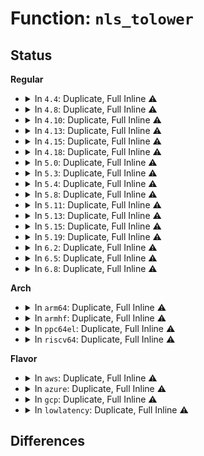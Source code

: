 # Function: <code>nls_tolower</code>

## Status
<b>Regular</b>
<ul>
<li>
<details>
<summary>In <code>4.4</code>: Duplicate, Full Inline ⚠️</summary>

**Collision:** Static Duplication

**Inline:** Full

**Transformation:** False

**Instances:**

```
In fs/fat/dir.c (ffffffff812f7efc)
Location: include/linux/nls.h:61
Inline: True
Inline callers:
  - fs/fat/dir.c:fat_search_long
  - fs/fat/dir.c:fat_search_long
  - fs/fat/dir.c:fat_search_long
  - fs/fat/dir.c:fat_search_long
```
```
In fs/fat/namei_vfat.c (ffffffff812fed08)
Location: include/linux/nls.h:61
Inline: True
Inline callers:
  - fs/fat/namei_vfat.c:vfat_hashi
  - fs/fat/namei_vfat.c:vfat_cmpi
  - fs/fat/namei_vfat.c:vfat_cmpi
```
</details>
</li>
<li>
<details>
<summary>In <code>4.8</code>: Duplicate, Full Inline ⚠️</summary>

**Collision:** Static Duplication

**Inline:** Full

**Transformation:** False

**Instances:**

```
In fs/fat/dir.c (ffffffff8132b6d4)
Location: include/linux/nls.h:61
Inline: True
Inline callers:
  - fs/fat/dir.c:fat_search_long
  - fs/fat/dir.c:fat_search_long
  - fs/fat/dir.c:fat_search_long
  - fs/fat/dir.c:fat_search_long
```
```
In fs/fat/namei_vfat.c (ffffffff81332de1)
Location: include/linux/nls.h:61
Inline: True
Inline callers:
  - fs/fat/namei_vfat.c:vfat_cmpi
  - fs/fat/namei_vfat.c:vfat_cmpi
  - fs/fat/namei_vfat.c:vfat_hashi
```
</details>
</li>
<li>
<details>
<summary>In <code>4.10</code>: Duplicate, Full Inline ⚠️</summary>

**Collision:** Static Duplication

**Inline:** Full

**Transformation:** False

**Instances:**

```
In fs/fat/dir.c (ffffffff81341414)
Location: include/linux/nls.h:61
Inline: True
Inline callers:
  - fs/fat/dir.c:fat_search_long
  - fs/fat/dir.c:fat_search_long
  - fs/fat/dir.c:fat_search_long
  - fs/fat/dir.c:fat_search_long
```
```
In fs/fat/namei_vfat.c (ffffffff81348b81)
Location: include/linux/nls.h:61
Inline: True
Inline callers:
  - fs/fat/namei_vfat.c:vfat_cmpi
  - fs/fat/namei_vfat.c:vfat_cmpi
  - fs/fat/namei_vfat.c:vfat_hashi
```
</details>
</li>
<li>
<details>
<summary>In <code>4.13</code>: Duplicate, Full Inline ⚠️</summary>

**Collision:** Static Duplication

**Inline:** Full

**Transformation:** False

**Instances:**

```
In fs/fat/dir.c (ffffffff81355f4c)
Location: include/linux/nls.h:61
Inline: True
Inline callers:
  - fs/fat/dir.c:fat_search_long
  - fs/fat/dir.c:fat_search_long
  - fs/fat/dir.c:fat_search_long
  - fs/fat/dir.c:fat_search_long
```
```
In fs/fat/namei_vfat.c (ffffffff8135d6e4)
Location: include/linux/nls.h:61
Inline: True
Inline callers:
  - fs/fat/namei_vfat.c:vfat_cmpi
  - fs/fat/namei_vfat.c:vfat_cmpi
  - fs/fat/namei_vfat.c:vfat_hashi
```
</details>
</li>
<li>
<details>
<summary>In <code>4.15</code>: Duplicate, Full Inline ⚠️</summary>

**Collision:** Static Duplication

**Inline:** Full

**Transformation:** False

**Instances:**

```
In fs/fat/dir.c (ffffffff8137ab76)
Location: include/linux/nls.h:62
Inline: True
Inline callers:
  - fs/fat/dir.c:fat_search_long
  - fs/fat/dir.c:fat_search_long
  - fs/fat/dir.c:fat_search_long
  - fs/fat/dir.c:fat_search_long
```
```
In fs/fat/namei_vfat.c (ffffffff813823e4)
Location: include/linux/nls.h:62
Inline: True
Inline callers:
  - fs/fat/namei_vfat.c:vfat_cmpi
  - fs/fat/namei_vfat.c:vfat_cmpi
  - fs/fat/namei_vfat.c:vfat_hashi
```
</details>
</li>
<li>
<details>
<summary>In <code>4.18</code>: Duplicate, Full Inline ⚠️</summary>

**Collision:** Static Duplication

**Inline:** Full

**Transformation:** False

**Instances:**

```
In fs/fat/dir.c (ffffffff813a95ce)
Location: include/linux/nls.h:62
Inline: True
Inline callers:
  - fs/fat/dir.c:fat_search_long
  - fs/fat/dir.c:fat_search_long
  - fs/fat/dir.c:fat_search_long
  - fs/fat/dir.c:fat_search_long
```
```
In fs/fat/namei_vfat.c (ffffffff813b0fcb)
Location: include/linux/nls.h:62
Inline: True
Inline callers:
  - fs/fat/namei_vfat.c:vfat_cmpi
  - fs/fat/namei_vfat.c:vfat_cmpi
  - fs/fat/namei_vfat.c:vfat_hashi
```
</details>
</li>
<li>
<details>
<summary>In <code>5.0</code>: Duplicate, Full Inline ⚠️</summary>

**Collision:** Static Duplication

**Inline:** Full

**Transformation:** False

**Instances:**

```
In fs/fat/dir.c (ffffffff813c23ae)
Location: include/linux/nls.h:62
Inline: True
Inline callers:
  - fs/fat/dir.c:fat_search_long
  - fs/fat/dir.c:fat_search_long
  - fs/fat/dir.c:fat_search_long
  - fs/fat/dir.c:fat_search_long
```
```
In fs/fat/namei_vfat.c (ffffffff813ca628)
Location: include/linux/nls.h:62
Inline: True
Inline callers:
  - fs/fat/namei_vfat.c:vfat_cmpi
  - fs/fat/namei_vfat.c:vfat_cmpi
  - fs/fat/namei_vfat.c:vfat_hashi
```
</details>
</li>
<li>
<details>
<summary>In <code>5.3</code>: Duplicate, Full Inline ⚠️</summary>

**Collision:** Static Duplication

**Inline:** Full

**Transformation:** False

**Instances:**

```
In fs/fat/dir.c (ffffffff813ecbf2)
Location: include/linux/nls.h:62
Inline: True
Inline callers:
  - fs/fat/dir.c:fat_search_long
  - fs/fat/dir.c:fat_search_long
  - fs/fat/dir.c:fat_search_long
  - fs/fat/dir.c:fat_search_long
```
```
In fs/fat/namei_vfat.c (ffffffff813f5196)
Location: include/linux/nls.h:62
Inline: True
Inline callers:
  - fs/fat/namei_vfat.c:vfat_cmpi
  - fs/fat/namei_vfat.c:vfat_cmpi
  - fs/fat/namei_vfat.c:vfat_hashi
```
</details>
</li>
<li>
<details>
<summary>In <code>5.4</code>: Duplicate, Full Inline ⚠️</summary>

**Collision:** Static Duplication

**Inline:** Full

**Transformation:** False

**Instances:**

```
In fs/fat/dir.c (ffffffff81406d12)
Location: include/linux/nls.h:62
Inline: True
Inline callers:
  - fs/fat/dir.c:fat_search_long
  - fs/fat/dir.c:fat_search_long
  - fs/fat/dir.c:fat_search_long
  - fs/fat/dir.c:fat_search_long
```
```
In fs/fat/namei_vfat.c (ffffffff8140f066)
Location: include/linux/nls.h:62
Inline: True
Inline callers:
  - fs/fat/namei_vfat.c:vfat_cmpi
  - fs/fat/namei_vfat.c:vfat_cmpi
  - fs/fat/namei_vfat.c:vfat_hashi
```
</details>
</li>
<li>
<details>
<summary>In <code>5.8</code>: Duplicate, Full Inline ⚠️</summary>

**Collision:** Static Duplication

**Inline:** Full

**Transformation:** False

**Instances:**

```
In fs/fat/dir.c (ffffffff81454b16)
Location: include/linux/nls.h:62
Inline: True
Inline callers:
  - fs/fat/dir.c:fat_search_long
  - fs/fat/dir.c:fat_search_long
  - fs/fat/dir.c:fat_search_long
  - fs/fat/dir.c:fat_search_long
```
```
In fs/fat/namei_vfat.c (ffffffff8145ceb7)
Location: include/linux/nls.h:62
Inline: True
Inline callers:
  - fs/fat/namei_vfat.c:vfat_cmpi
  - fs/fat/namei_vfat.c:vfat_cmpi
  - fs/fat/namei_vfat.c:vfat_hashi
```
</details>
</li>
<li>
<details>
<summary>In <code>5.11</code>: Duplicate, Full Inline ⚠️</summary>

**Collision:** Static Duplication

**Inline:** Full

**Transformation:** False

**Instances:**

```
In fs/fat/dir.c (ffffffff81470fc6)
Location: include/linux/nls.h:62
Inline: True
Inline callers:
  - fs/fat/dir.c:fat_search_long
  - fs/fat/dir.c:fat_search_long
  - fs/fat/dir.c:fat_search_long
  - fs/fat/dir.c:fat_search_long
```
```
In fs/fat/namei_vfat.c (ffffffff81478ba7)
Location: include/linux/nls.h:62
Inline: True
Inline callers:
  - fs/fat/namei_vfat.c:vfat_cmpi
  - fs/fat/namei_vfat.c:vfat_cmpi
  - fs/fat/namei_vfat.c:vfat_hashi
```
</details>
</li>
<li>
<details>
<summary>In <code>5.13</code>: Duplicate, Full Inline ⚠️</summary>

**Collision:** Static Duplication

**Inline:** Full

**Transformation:** False

**Instances:**

```
In fs/fat/dir.c (ffffffff81476589)
Location: include/linux/nls.h:62
Inline: True
Inline callers:
  - fs/fat/dir.c:fat_search_long
  - fs/fat/dir.c:fat_search_long
  - fs/fat/dir.c:fat_search_long
  - fs/fat/dir.c:fat_search_long
```
```
In fs/fat/namei_vfat.c (ffffffff8147e609)
Location: include/linux/nls.h:62
Inline: True
Inline callers:
  - fs/fat/namei_vfat.c:vfat_cmpi
  - fs/fat/namei_vfat.c:vfat_cmpi
  - fs/fat/namei_vfat.c:vfat_hashi
```
</details>
</li>
<li>
<details>
<summary>In <code>5.15</code>: Duplicate, Full Inline ⚠️</summary>

**Collision:** Static Duplication

**Inline:** Full

**Transformation:** False

**Instances:**

```
In fs/fat/dir.c (ffffffff814cd11e)
Location: include/linux/nls.h:62
Inline: True
Inline callers:
  - fs/fat/dir.c:fat_search_long
  - fs/fat/dir.c:fat_search_long
  - fs/fat/dir.c:fat_search_long
  - fs/fat/dir.c:fat_search_long
```
```
In fs/fat/namei_vfat.c (ffffffff814d5db9)
Location: include/linux/nls.h:62
Inline: True
Inline callers:
  - fs/fat/namei_vfat.c:vfat_cmpi
  - fs/fat/namei_vfat.c:vfat_cmpi
  - fs/fat/namei_vfat.c:vfat_hashi
```
</details>
</li>
<li>
<details>
<summary>In <code>5.19</code>: Duplicate, Full Inline ⚠️</summary>

**Collision:** Static Duplication

**Inline:** Full

**Transformation:** False

**Instances:**

```
In fs/fat/dir.c (ffffffff8155a3f2)
Location: include/linux/nls.h:62
Inline: True
Inline callers:
  - fs/fat/dir.c:fat_search_long
  - fs/fat/dir.c:fat_search_long
  - fs/fat/dir.c:fat_search_long
  - fs/fat/dir.c:fat_search_long
```
```
In fs/fat/namei_vfat.c (ffffffff81562f0f)
Location: include/linux/nls.h:62
Inline: True
Inline callers:
  - fs/fat/namei_vfat.c:vfat_cmpi
  - fs/fat/namei_vfat.c:vfat_cmpi
  - fs/fat/namei_vfat.c:vfat_hashi
```
</details>
</li>
<li>
<details>
<summary>In <code>6.2</code>: Duplicate, Full Inline ⚠️</summary>

**Collision:** Static Duplication

**Inline:** Full

**Transformation:** False

**Instances:**

```
In fs/fat/dir.c (ffffffff815fb16e)
Location: include/linux/nls.h:62
Inline: True
Inline callers:
  - fs/fat/dir.c:fat_search_long
  - fs/fat/dir.c:fat_search_long
  - fs/fat/dir.c:fat_search_long
  - fs/fat/dir.c:fat_search_long
```
```
In fs/fat/namei_vfat.c (ffffffff816059ef)
Location: include/linux/nls.h:62
Inline: True
Inline callers:
  - fs/fat/namei_vfat.c:vfat_cmpi
  - fs/fat/namei_vfat.c:vfat_cmpi
  - fs/fat/namei_vfat.c:vfat_hashi
```
</details>
</li>
<li>
<details>
<summary>In <code>6.5</code>: Duplicate, Full Inline ⚠️</summary>

**Collision:** Static Duplication

**Inline:** Full

**Transformation:** False

**Instances:**

```
In fs/fat/dir.c (ffffffff816330d9)
Location: include/linux/nls.h:62
Inline: True
Inline callers:
  - fs/fat/dir.c:fat_search_long
  - fs/fat/dir.c:fat_search_long
  - fs/fat/dir.c:fat_search_long
  - fs/fat/dir.c:fat_search_long
```
```
In fs/fat/namei_vfat.c (ffffffff8163d8fd)
Location: include/linux/nls.h:62
Inline: True
Inline callers:
  - fs/fat/namei_vfat.c:vfat_cmpi
  - fs/fat/namei_vfat.c:vfat_cmpi
  - fs/fat/namei_vfat.c:vfat_hashi
```
</details>
</li>
<li>
<details>
<summary>In <code>6.8</code>: Duplicate, Full Inline ⚠️</summary>

**Collision:** Static Duplication

**Inline:** Full

**Transformation:** False

**Instances:**

```
In fs/fat/dir.c (ffffffff8166c5a9)
Location: include/linux/nls.h:62
Inline: True
Inline callers:
  - fs/fat/dir.c:fat_search_long
  - fs/fat/dir.c:fat_search_long
  - fs/fat/dir.c:fat_search_long
  - fs/fat/dir.c:fat_search_long
```
```
In fs/fat/namei_vfat.c (ffffffff81676e6d)
Location: include/linux/nls.h:62
Inline: True
Inline callers:
  - fs/fat/namei_vfat.c:vfat_cmpi
  - fs/fat/namei_vfat.c:vfat_cmpi
  - fs/fat/namei_vfat.c:vfat_hashi
```
</details>
</li>
</ul>
<b>Arch</b>
<ul>
<li>
<details>
<summary>In <code>arm64</code>: Duplicate, Full Inline ⚠️</summary>

**Collision:** Static Duplication

**Inline:** Full

**Transformation:** False

**Instances:**

```
In fs/fat/dir.c (ffff8000104e5a90)
Location: include/linux/nls.h:62
Inline: True
Inline callers:
  - fs/fat/dir.c:fat_search_long
  - fs/fat/dir.c:fat_search_long
  - fs/fat/dir.c:fat_search_long
  - fs/fat/dir.c:fat_search_long
```
```
In fs/fat/namei_vfat.c (ffff8000104efe80)
Location: include/linux/nls.h:62
Inline: True
Inline callers:
  - fs/fat/namei_vfat.c:vfat_cmpi
  - fs/fat/namei_vfat.c:vfat_cmpi
  - fs/fat/namei_vfat.c:vfat_hashi
```
</details>
</li>
<li>
<details>
<summary>In <code>armhf</code>: Duplicate, Full Inline ⚠️</summary>

**Collision:** Static Duplication

**Inline:** Full

**Transformation:** False

**Instances:**

```
In fs/fat/dir.c (c06a5428)
Location: include/linux/nls.h:62
Inline: True
Inline callers:
  - fs/fat/dir.c:fat_search_long
  - fs/fat/dir.c:fat_search_long
  - fs/fat/dir.c:fat_search_long
  - fs/fat/dir.c:fat_search_long
```
```
In fs/fat/namei_vfat.c (c06ad8c4)
Location: include/linux/nls.h:62
Inline: True
Inline callers:
  - fs/fat/namei_vfat.c:vfat_cmpi
  - fs/fat/namei_vfat.c:vfat_cmpi
  - fs/fat/namei_vfat.c:vfat_hashi
```
</details>
</li>
<li>
<details>
<summary>In <code>ppc64el</code>: Duplicate, Full Inline ⚠️</summary>

**Collision:** Static Duplication

**Inline:** Full

**Transformation:** False

**Instances:**

```
In fs/fat/dir.c (c000000000623af8)
Location: include/linux/nls.h:62
Inline: True
Inline callers:
  - fs/fat/dir.c:fat_search_long
  - fs/fat/dir.c:fat_search_long
  - fs/fat/dir.c:fat_search_long
  - fs/fat/dir.c:fat_search_long
```
```
In fs/fat/namei_vfat.c (c00000000062f21c)
Location: include/linux/nls.h:62
Inline: True
Inline callers:
  - fs/fat/namei_vfat.c:vfat_cmpi
  - fs/fat/namei_vfat.c:vfat_cmpi
  - fs/fat/namei_vfat.c:vfat_hashi
```
</details>
</li>
<li>
<details>
<summary>In <code>riscv64</code>: Duplicate, Full Inline ⚠️</summary>

**Collision:** Static Duplication

**Inline:** Full

**Transformation:** False

**Instances:**

```
In fs/fat/dir.c (ffffffe0003593c8)
Location: include/linux/nls.h:62
Inline: True
Inline callers:
  - fs/fat/dir.c:fat_search_long
  - fs/fat/dir.c:fat_search_long
  - fs/fat/dir.c:fat_search_long
  - fs/fat/dir.c:fat_search_long
```
```
In fs/fat/namei_vfat.c (ffffffe00035fc8a)
Location: include/linux/nls.h:62
Inline: True
Inline callers:
  - fs/fat/namei_vfat.c:vfat_cmpi
  - fs/fat/namei_vfat.c:vfat_cmpi
  - fs/fat/namei_vfat.c:vfat_hashi
```
</details>
</li>
</ul>
<b>Flavor</b>
<ul>
<li>
<details>
<summary>In <code>aws</code>: Duplicate, Full Inline ⚠️</summary>

**Collision:** Static Duplication

**Inline:** Full

**Transformation:** False

**Instances:**

```
In fs/fat/dir.c (ffffffff813ff2f2)
Location: include/linux/nls.h:62
Inline: True
Inline callers:
  - fs/fat/dir.c:fat_search_long
  - fs/fat/dir.c:fat_search_long
  - fs/fat/dir.c:fat_search_long
  - fs/fat/dir.c:fat_search_long
```
```
In fs/fat/namei_vfat.c (ffffffff81407646)
Location: include/linux/nls.h:62
Inline: True
Inline callers:
  - fs/fat/namei_vfat.c:vfat_cmpi
  - fs/fat/namei_vfat.c:vfat_cmpi
  - fs/fat/namei_vfat.c:vfat_hashi
```
</details>
</li>
<li>
<details>
<summary>In <code>azure</code>: Duplicate, Full Inline ⚠️</summary>

**Collision:** Static Duplication

**Inline:** Full

**Transformation:** False

**Instances:**

```
In fs/fat/dir.c (ffffffff813efd72)
Location: include/linux/nls.h:62
Inline: True
Inline callers:
  - fs/fat/dir.c:fat_search_long
  - fs/fat/dir.c:fat_search_long
  - fs/fat/dir.c:fat_search_long
  - fs/fat/dir.c:fat_search_long
```
```
In fs/fat/namei_vfat.c (ffffffff813f80c6)
Location: include/linux/nls.h:62
Inline: True
Inline callers:
  - fs/fat/namei_vfat.c:vfat_cmpi
  - fs/fat/namei_vfat.c:vfat_cmpi
  - fs/fat/namei_vfat.c:vfat_hashi
```
</details>
</li>
<li>
<details>
<summary>In <code>gcp</code>: Duplicate, Full Inline ⚠️</summary>

**Collision:** Static Duplication

**Inline:** Full

**Transformation:** False

**Instances:**

```
In fs/fat/dir.c (ffffffff813fc672)
Location: include/linux/nls.h:62
Inline: True
Inline callers:
  - fs/fat/dir.c:fat_search_long
  - fs/fat/dir.c:fat_search_long
  - fs/fat/dir.c:fat_search_long
  - fs/fat/dir.c:fat_search_long
```
```
In fs/fat/namei_vfat.c (ffffffff814049c6)
Location: include/linux/nls.h:62
Inline: True
Inline callers:
  - fs/fat/namei_vfat.c:vfat_cmpi
  - fs/fat/namei_vfat.c:vfat_cmpi
  - fs/fat/namei_vfat.c:vfat_hashi
```
</details>
</li>
<li>
<details>
<summary>In <code>lowlatency</code>: Duplicate, Full Inline ⚠️</summary>

**Collision:** Static Duplication

**Inline:** Full

**Transformation:** False

**Instances:**

```
In fs/fat/dir.c (ffffffff81412292)
Location: include/linux/nls.h:62
Inline: True
Inline callers:
  - fs/fat/dir.c:fat_search_long
  - fs/fat/dir.c:fat_search_long
  - fs/fat/dir.c:fat_search_long
  - fs/fat/dir.c:fat_search_long
```
```
In fs/fat/namei_vfat.c (ffffffff8141a5c6)
Location: include/linux/nls.h:62
Inline: True
Inline callers:
  - fs/fat/namei_vfat.c:vfat_cmpi
  - fs/fat/namei_vfat.c:vfat_cmpi
  - fs/fat/namei_vfat.c:vfat_hashi
```
</details>
</li>
</ul>

## Differences
